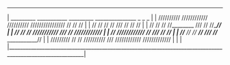 ____________________________________________________________________________________________________________
|         _________     ___________       _________    _______________    _               _         _      |
|        //////////    ////////////      //////////   ////////////////   //              //        //      |
|       //            //        //      //                   ///        //              //        //       |
|      //            //        //      //________           ///        //              //________//        |
|     //            //        //      ///////////          ///        //              ////////////         |
|    //            ////////////               //          ///        //                        //          |
|   //______      //        //       ________//          ///        //_________    ___________//           |
|  /////////     //        //       //////////          ///        ////////////   /////////////            |
|                                                                                                          |
|__________________________________________________________________________________________________________|





